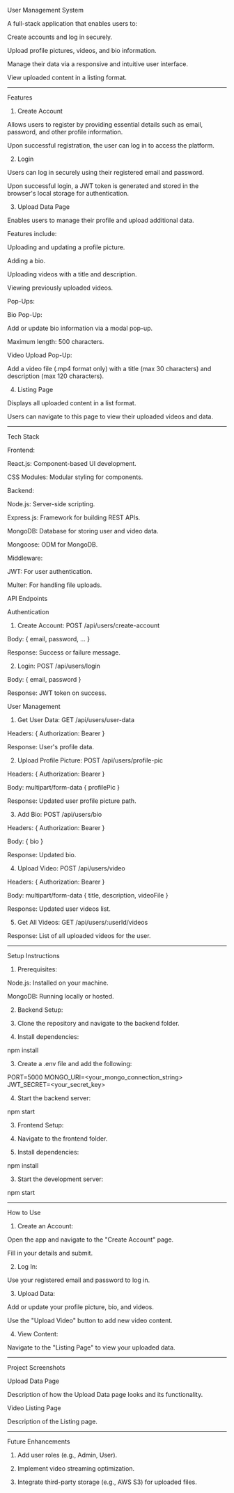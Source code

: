 User Management System

A full-stack application that enables users to:

Create accounts and log in securely.

Upload profile pictures, videos, and bio information.

Manage their data via a responsive and intuitive user interface.

View uploaded content in a listing format.



---

Features

1. Create Account

Allows users to register by providing essential details such as email, password, and other profile information.

Upon successful registration, the user can log in to access the platform.


2. Login

Users can log in securely using their registered email and password.

Upon successful login, a JWT token is generated and stored in the browser's local storage for authentication.


3. Upload Data Page

Enables users to manage their profile and upload additional data.

Features include:

Uploading and updating a profile picture.

Adding a bio.

Uploading videos with a title and description.

Viewing previously uploaded videos.



Pop-Ups:

Bio Pop-Up:

Add or update bio information via a modal pop-up.

Maximum length: 500 characters.


Video Upload Pop-Up:

Add a video file (.mp4 format only) with a title (max 30 characters) and description (max 120 characters).



4. Listing Page

Displays all uploaded content in a list format.

Users can navigate to this page to view their uploaded videos and data.



---

Tech Stack

Frontend:

React.js: Component-based UI development.

CSS Modules: Modular styling for components.


Backend:

Node.js: Server-side scripting.

Express.js: Framework for building REST APIs.

MongoDB: Database for storing user and video data.

Mongoose: ODM for MongoDB.


Middleware:

JWT: For user authentication.

Multer: For handling file uploads.


API Endpoints

Authentication

1. Create Account: POST /api/users/create-account

Body: { email, password, ... }

Response: Success or failure message.



2. Login: POST /api/users/login

Body: { email, password }

Response: JWT token on success.




User Management

1. Get User Data: GET /api/users/user-data

Headers: { Authorization: Bearer <token> }

Response: User's profile data.



2. Upload Profile Picture: POST /api/users/profile-pic

Headers: { Authorization: Bearer <token> }

Body: multipart/form-data { profilePic }

Response: Updated user profile picture path.



3. Add Bio: POST /api/users/bio

Headers: { Authorization: Bearer <token> }

Body: { bio }

Response: Updated bio.



4. Upload Video: POST /api/users/video

Headers: { Authorization: Bearer <token> }

Body: multipart/form-data { title, description, videoFile }

Response: Updated user videos list.



5. Get All Videos: GET /api/users/:userId/videos

Response: List of all uploaded videos for the user.





---

Setup Instructions

1. Prerequisites:

Node.js: Installed on your machine.

MongoDB: Running locally or hosted.


2. Backend Setup:

1. Clone the repository and navigate to the backend folder.


2. Install dependencies:

npm install


3. Create a .env file and add the following:

PORT=5000
MONGO_URI=<your_mongo_connection_string>
JWT_SECRET=<your_secret_key>


4. Start the backend server:

npm start



3. Frontend Setup:

1. Navigate to the frontend folder.


2. Install dependencies:

npm install


3. Start the development server:

npm start




---

How to Use

1. Create an Account:

Open the app and navigate to the "Create Account" page.

Fill in your details and submit.



2. Log In:

Use your registered email and password to log in.



3. Upload Data:

Add or update your profile picture, bio, and videos.

Use the "Upload Video" button to add new video content.



4. View Content:

Navigate to the "Listing Page" to view your uploaded data.





---

Project Screenshots

Upload Data Page

Description of how the Upload Data page looks and its functionality.

Video Listing Page

Description of the Listing page.


---

Future Enhancements

1. Add user roles (e.g., Admin, User).


2. Implement video streaming optimization.


3. Integrate third-party storage (e.g., AWS S3) for uploaded files.